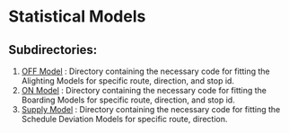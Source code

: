 # Statistical Models

## Subdirectories: 
1. [OFF Model](https://github.com/dssg/dssg-cta-project/tree/master/stat-models/passenger_off_models) : Directory containing the necessary code for fitting the Alighting Models for specific route, direction, and stop id.
2. [ON Model](https://github.com/dssg/dssg-cta-project/tree/master/stat-models/passenger_on_models) : Directory containing the necessary code for fitting the Boarding Models for specific route, direction, and stop id.
3. [Supply Model](https://github.com/dssg/dssg-cta-project/tree/master/stat-models/supplyside_models) : Directory containing the necessary code for fitting the Schedule Deviation Models for specific route, direction.

